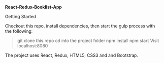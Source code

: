 **React-Redux-Booklist-App**

Getting Started

Checkout this repo, install dependencies, then start the gulp process with the following:

> git clone this repo
> cd into the project folder
> npm install
> npm start
Visit localhost:8080

The project uses React, Redux, HTML5, CSS3 and and Bootstrap.
